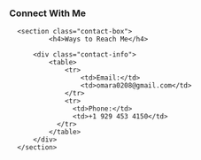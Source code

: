  <h3>Connect With Me</h3>

      <section class="contact-box">
              <h4>Ways to Reach Me</h4>

          <div class="contact-info">
              <table>
                  <tr>
                      <td>Email:</td>
                      <td>omara0208@gmail.com</td>
                  </tr>
                  <tr>
                    <td>Phone:</td>
                    <td>+1 929 453 4150</td>
                </tr>
              </table>
          </div>
      </section>